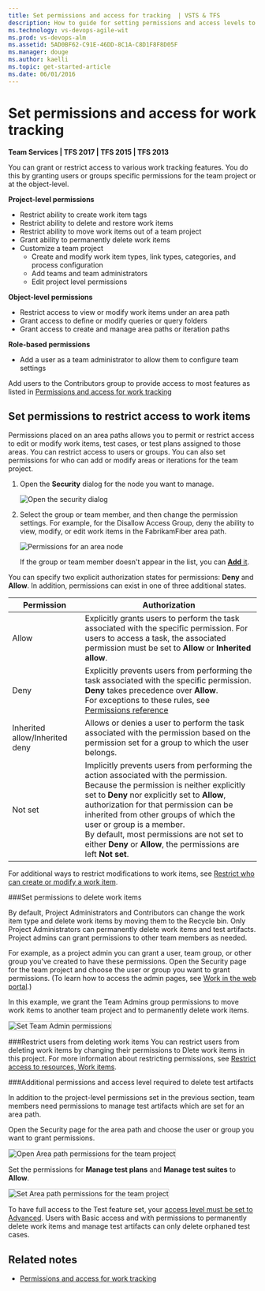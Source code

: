 ```yaml
---
title: Set permissions and access for tracking  | VSTS & TFS
description: How to guide for setting permissions and access levels to support work tracking tasks (Visual Studio Team Services and Team Foundation Server)
ms.technology: vs-devops-agile-wit
ms.prod: vs-devops-alm
ms.assetid: 5AD0BF62-C91E-46DD-8C1A-C8D1F8F8D05F
ms.manager: douge
ms.author: kaelli
ms.topic: get-started-article  
ms.date: 06/01/2016
---
```



# Set permissions and access for work tracking   

<b>Team Services | TFS 2017 | TFS 2015 | TFS 2013</b> 

You can grant or restrict access to various work tracking features. You do this by granting users or groups specific permissions for the team project or at the object-level. 

**Project-level permissions**
- Restrict ability to create work item tags  
- Restrict ability to delete and restore work items  
- Restrict ability to move work items out of a team project
- Grant ability to permanently delete work items
- Customize a team project
	- Create and modify work item types, link types, categories, and process configuration
	- Add teams and team administrators 
	- Edit project level permissions 

**Object-level permissions**
- Restrict access to view or modify work items under an area path 
- Grant access to define or modify queries or query folders 
- Grant access to create and manage area paths or iteration paths 

**Role-based permissions**
- Add a user as a team administrator to allow them to configure team settings 

Add users to the Contributors group to provide access to most features as listed in [Permissions and access for work tracking](../permissions-access-work-tracking.md) 

<a id="set-permissions-area-path" >  </a> 

## Set permissions to restrict access to work items   

Permissions placed on an area paths allows you to permit or restrict access to edit or modify work items, test cases, or test plans assigned to those areas. You can restrict access to users or groups. You can also set permissions for who can add or modify areas or iterations for the team project.  

1. Open the **Security** dialog for the node you want to manage.  

	![Open the security dialog](../customize/_img/ALM_CW_OpenSecurityDialog.png)

2. Select the group or team member, and then change the permission settings. For example, for the Disallow Access Group, deny the ability to view, modify, or edit work items in the FabrikamFiber area path.

	![Permissions for an area node](../customize/_img/ALM_CW_PermisionsForArea.png)

	If the group or team member doesn't appear in the list, you can [**Add** it](../../setup-admin/add-users.md).  
	
You can specify two explicit authorization states for permissions: **Deny** and **Allow**. In addition, permissions can exist in one of three additional states.  

| Permission 		| Authorization |
| ----------------- | ------------- |
| Allow 			| Explicitly grants users to perform the task associated with the specific permission. For users to access a task, the associated permission must be set to **Allow** or **Inherited allow**. |
| Deny 				| Explicitly prevents users from performing the task associated with the specific permission. **Deny** takes precedence over **Allow**. <br/>For exceptions to these rules, see [Permissions reference](../../setup-admin/permissions.md#inheritance)|
| Inherited allow/Inherited deny 	| Allows or denies a user to perform the task associated with the permission based on the permission set for a group to which the user belongs. |
| Not set         	| Implicitly prevents users from performing the action associated with the permission. <br/>Because the permission is neither explicitly set to **Deny** nor explicitly set to **Allow**, authorization for that permission can be inherited from other groups of which the user or group is a member. <br/>By default, most permissions are not set to either **Deny** or **Allow**, the permissions are left **Not set**.  |


For additional ways to restrict modifications to work items, see [Restrict who can create or modify a work item](../reference/apply-rule-work-item-field.md). 



<a id="move-delete-permissions"></a>
###Set permissions to delete work items   

By default, Project Administrators and Contributors can change the work item type and delete work items by moving them to the Recycle bin. Only Project Administrators can permanently delete work items and test artifacts. Project admins can grant permissions to other team members as needed. 

For example, as a project admin you can grant a user, team group, or other group you've created to have these permissions. Open the Security page for the team project and choose the user or group you want to grant permissions. (To learn how to access the admin pages, see [Work in the web portal](../../connect/work-web-portal.md).)

In this example, we grant the Team Admins group permissions to move work items to another team project and to permanently delete work items.     

<img src="_img/delete-test-project-permissions.png" alt="Set Team Admin permissions" style="border: 1px solid #CCCCCC;" />

<a id="restrict-delete-permissions"></a>
###Restrict users from deleting work items 
You can restrict users from deleting work items by changing their permissions to Dlete work items in this project. For more information about restricting permissions, see [Restrict access to resources, Work items](../../setup-admin/restrict-access-tfs.md#work-items). 

<a id="delete-test-permissions"></a>
###Additional permissions and access level required to delete test artifacts
  
In addition to the project-level permissions set in the previous section, team members need permissions to manage test artifacts which are set for an area path. 

Open the Security page for the area path and choose the user or group you want to grant permissions.

<img src="_img/delete-test-artifacts-open-area-permissions.png" alt="Open Area path permissions for the team project" style="border: 1px solid #CCCCCC;" />

Set the permissions for **Manage test plans** and **Manage test suites** to **Allow**.  

<img src="_img/delete-test-artifacts-area-path-permissions.png" alt="Set Area path permissions for the team project" style="border: 1px solid #CCCCCC;" />

To have full access to the Test feature set, your [access level must be set to Advanced](../connect/change-access-levels.md). Users with Basic access and with permissions to permanently delete work items and manage test artifacts can only delete orphaned test cases. 

## Related notes 

*	[Permissions and access for work tracking](../permissions-access-work-tracking.md) 
   
